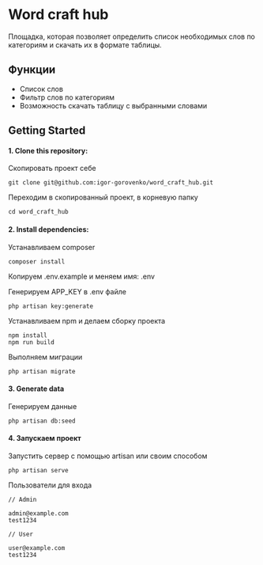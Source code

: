 # Word craft hub

Площадка, которая позволяет определить список необходимых слов по категориям и скачать их в формате таблицы. 

## Функции

- Список слов
- Фильтр слов по категориям
- Возможность скачать таблицу с выбранными словами

## Getting Started

#### 1. Clone this repository:

Скопировать проект себе

```
git clone git@github.com:igor-gorovenko/word_craft_hub.git
```

Переходим в скопированный проект, в корневую папку

```
cd word_craft_hub
```

#### 2. Install dependencies:

Устанавливаем composer

```
composer install
```

Копируем .env.example и меняем имя: .env

Генерируем APP_KEY в .env файле

```
php artisan key:generate
```

Устанавливаем npm и делаем сборку проекта
```
npm install
npm run build
```

Выполняем миграции

```
php artisan migrate
```

#### 3. Generate data

Генерируем данные
```
php artisan db:seed
```

#### 4. Запускаем проект

Запустить сервер с помощью artisan или своим способом
```
php artisan serve
```

Пользователи для входа
```
// Admin

admin@example.com
test1234

// User

user@example.com
test1234
```